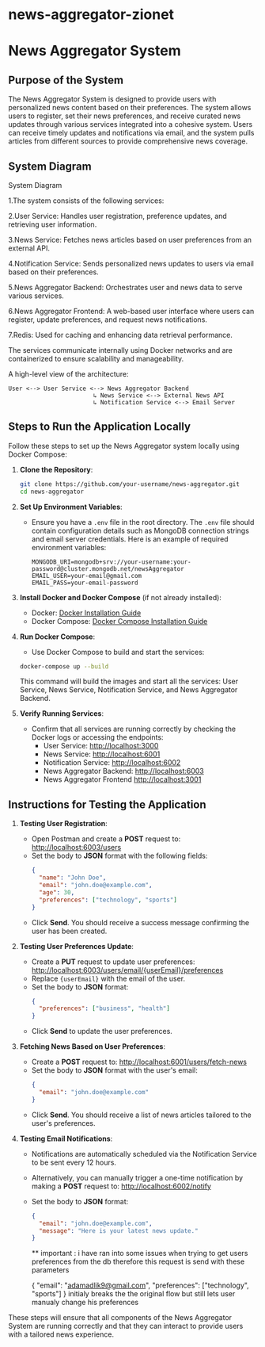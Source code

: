 # news-aggregator-zionet


# News Aggregator System

## Purpose of the System

The News Aggregator System is designed to provide users with personalized news content based on their preferences. The system allows users to register, set their news preferences, and receive curated news updates through various services integrated into a cohesive system. Users can receive timely updates and notifications via email, and the system pulls articles from different sources to provide comprehensive news coverage.

## System Diagram

System Diagram

1.The system consists of the following services:

2.User Service: Handles user registration, preference updates, and retrieving user information.

3.News Service: Fetches news articles based on user preferences from an external API.

4.Notification Service: Sends personalized news updates to users via email based on their preferences.

5.News Aggregator Backend: Orchestrates user and news data to serve various services.

6.News Aggregator Frontend: A web-based user interface where users can register, update preferences, and request news notifications.

7.Redis: Used for caching and enhancing data retrieval performance.

The services communicate internally using Docker networks and are containerized to ensure scalability and manageability.

A high-level view of the architecture:

```
User <--> User Service <--> News Aggregator Backend
                        ↳ News Service <--> External News API
                        ↳ Notification Service <--> Email Server
```

## Steps to Run the Application Locally

Follow these steps to set up the News Aggregator system locally using Docker Compose:

1. **Clone the Repository**:
   
   ```bash
   git clone https://github.com/your-username/news-aggregator.git
   cd news-aggregator
   ```

2. **Set Up Environment Variables**:
   - Ensure you have a `.env` file in the root directory. The `.env` file should contain configuration details such as MongoDB connection strings and email server credentials. Here is an example of required environment variables:
     
     ```
     MONGODB_URI=mongodb+srv://your-username:your-password@cluster.mongodb.net/newsAggregator
     EMAIL_USER=your-email@gmail.com
     EMAIL_PASS=your-email-password
     ```

3. **Install Docker and Docker Compose** (if not already installed):
   - Docker: [Docker Installation Guide](https://docs.docker.com/get-docker/)
   - Docker Compose: [Docker Compose Installation Guide](https://docs.docker.com/compose/install/)


4. **Run Docker Compose**:
   - Use Docker Compose to build and start the services:
   
   ```bash
   docker-compose up --build
   ```
   This command will build the images and start all the services: User Service, News Service, Notification Service, and News Aggregator Backend.

5. **Verify Running Services**:
   - Confirm that all services are running correctly by checking the Docker logs or accessing the endpoints:
     - User Service: [http://localhost:3000](http://localhost:3000)
     - News Service: [http://localhost:6001](http://localhost:6001)
     - Notification Service: [http://localhost:6002](http://localhost:6002)
     - News Aggregator Backend: [http://localhost:6003](http://localhost:6003)
     - News Aggregator Frontend  [http://localhost:3001](http://localhost:3001)

## Instructions for Testing the Application

1. **Testing User Registration**:
   - Open Postman and create a **POST** request to: [http://localhost:6003/users](http://localhost:6003/users)
   - Set the body to **JSON** format with the following fields:
     ```json
     {
       "name": "John Doe",
       "email": "john.doe@example.com",
       "age": 30,
       "preferences": ["technology", "sports"]
     }
     ```
   - Click **Send**. You should receive a success message confirming the user has been created.

2. **Testing User Preferences Update**:
   - Create a **PUT** request to update user preferences: [http://localhost:6003/users/email/{userEmail}/preferences](http://localhost:6003/users/email/{userEmail}/preferences)
   - Replace `{userEmail}` with the email of the user.
   - Set the body to **JSON** format:
     ```json
     {
       "preferences": ["business", "health"]
     }
     ```
   - Click **Send** to update the user preferences.

3. **Fetching News Based on User Preferences**:
   - Create a **POST** request to: [http://localhost:6001/users/fetch-news](http://localhost:6001/users/fetch-news)
   - Set the body to **JSON** format with the user's email:
     ```json
     {
       "email": "john.doe@example.com"
     }
     ```
   - Click **Send**. You should receive a list of news articles tailored to the user's preferences.

4. **Testing Email Notifications**:
   - Notifications are automatically scheduled via the Notification Service to be sent every 12 hours.
   - Alternatively, you can manually trigger a one-time notification by making a **POST** request to: [http://localhost:6002/notify](http://localhost:6002/notify)
   - Set the body to **JSON** format:
     ```json
     {
       "email": "john.doe@example.com",
       "message": "Here is your latest news update."
     }
     ```

     ** important : i have ran into some issues when trying to get users preferences from the db therefore this request is send with these parameters 

     {
  "email": "adamadlik9@gmail.com",
  "preferences": ["technology", "sports"]
}
initialy breaks the the original flow but still lets user manualy change his preferences



These steps will ensure that all components of the News Aggregator System are running correctly and that they can interact to provide users with a tailored news experience.

